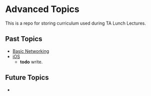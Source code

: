 # Advanced Topics

This is a repo for storing curriculum used during TA Lunch Lectures.

## Past Topics

* [Basic Networking][networking-i]
* [iOS][ios]
    * **todo** write.

[networking-i]: ./Networking/networking-i.md
[ios]: ./iOS/ios-i.md
## Future Topics

* 